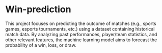 # Win-prediction
This project focuses on predicting the outcome of matches (e.g., sports games, esports tournaments, etc.) using a dataset containing historical match data. By analyzing past performances, player/team statistics, and other relevant features, the machine learning model aims to forecast the probability of a win, loss, or draw.
